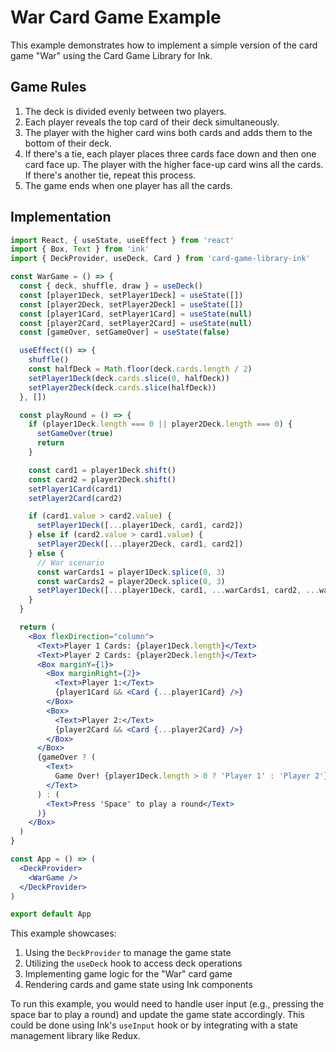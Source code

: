 # War Card Game Example

This example demonstrates how to implement a simple version of the card game "War" using the Card Game Library for Ink.

## Game Rules

1. The deck is divided evenly between two players.
2. Each player reveals the top card of their deck simultaneously.
3. The player with the higher card wins both cards and adds them to the bottom of their deck.
4. If there's a tie, each player places three cards face down and then one card face up. The player with the higher face-up card wins all the cards. If there's another tie, repeat this process.
5. The game ends when one player has all the cards.

## Implementation

```jsx
import React, { useState, useEffect } from 'react'
import { Box, Text } from 'ink'
import { DeckProvider, useDeck, Card } from 'card-game-library-ink'

const WarGame = () => {
  const { deck, shuffle, draw } = useDeck()
  const [player1Deck, setPlayer1Deck] = useState([])
  const [player2Deck, setPlayer2Deck] = useState([])
  const [player1Card, setPlayer1Card] = useState(null)
  const [player2Card, setPlayer2Card] = useState(null)
  const [gameOver, setGameOver] = useState(false)

  useEffect(() => {
    shuffle()
    const halfDeck = Math.floor(deck.cards.length / 2)
    setPlayer1Deck(deck.cards.slice(0, halfDeck))
    setPlayer2Deck(deck.cards.slice(halfDeck))
  }, [])

  const playRound = () => {
    if (player1Deck.length === 0 || player2Deck.length === 0) {
      setGameOver(true)
      return
    }

    const card1 = player1Deck.shift()
    const card2 = player2Deck.shift()
    setPlayer1Card(card1)
    setPlayer2Card(card2)

    if (card1.value > card2.value) {
      setPlayer1Deck([...player1Deck, card1, card2])
    } else if (card2.value > card1.value) {
      setPlayer2Deck([...player2Deck, card1, card2])
    } else {
      // War scenario
      const warCards1 = player1Deck.splice(0, 3)
      const warCards2 = player2Deck.splice(0, 3)
      setPlayer1Deck([...player1Deck, card1, ...warCards1, card2, ...warCards2])
    }
  }

  return (
    <Box flexDirection="column">
      <Text>Player 1 Cards: {player1Deck.length}</Text>
      <Text>Player 2 Cards: {player2Deck.length}</Text>
      <Box marginY={1}>
        <Box marginRight={2}>
          <Text>Player 1:</Text>
          {player1Card && <Card {...player1Card} />}
        </Box>
        <Box>
          <Text>Player 2:</Text>
          {player2Card && <Card {...player2Card} />}
        </Box>
      </Box>
      {gameOver ? (
        <Text>
          Game Over! {player1Deck.length > 0 ? 'Player 1' : 'Player 2'} wins!
        </Text>
      ) : (
        <Text>Press 'Space' to play a round</Text>
      )}
    </Box>
  )
}

const App = () => (
  <DeckProvider>
    <WarGame />
  </DeckProvider>
)

export default App
```

This example showcases:

1. Using the `DeckProvider` to manage the game state
2. Utilizing the `useDeck` hook to access deck operations
3. Implementing game logic for the "War" card game
4. Rendering cards and game state using Ink components

To run this example, you would need to handle user input (e.g., pressing the space bar to play a round) and update the game state accordingly. This could be done using Ink's `useInput` hook or by integrating with a state management library like Redux.
